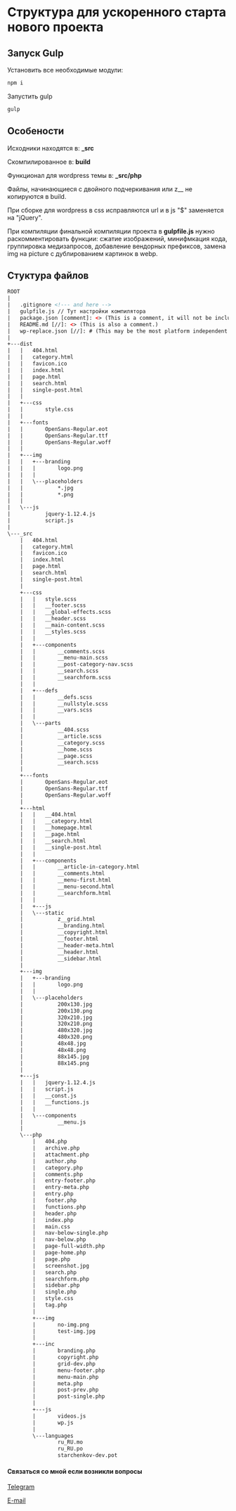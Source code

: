 # Структура для ускоренного старта нового проекта

## Запуск Gulp

Установить все необходимые модули:

```sh
npm i
```

Запустить gulp

```sh
gulp
```


## Особености

Исходники находятся в: **_src**

Скомпилированное в: **build**

Функционал для wordpress темы в: **_src/php**

Файлы, начинающиеся с двойного подчеркивания или z__ не копируются в build.

При сборке для wordpress в css исправляются url и в js "$" заменяется на "jQuery".

При компиляции финальной компиляции проекта в **gulpfile.js** нужно раскомментировать функции:
 сжатие изображений, минифмкация кода, группировка медизапросов, добавление вендорных префиксов, замена img на picture с дублированием картинок в webp.



## Стуктура файлов


```html
ROOT
|
|   .gitignore <!--- and here -->
|   gulpfile.js // Тут настройки компилятора
|   package.json [comment]: <> (This is a comment, it will not be included)
|   README.md [//]: <> (This is also a comment.)
|   wp-replace.json [//]: # (This may be the most platform independent comment)
|   
+---dist
|   |   404.html
|   |   category.html
|   |   favicon.ico
|   |   index.html
|   |   page.html
|   |   search.html
|   |   single-post.html
|   |   
|   +---css
|   |       style.css
|   |       
|   +---fonts
|   |       OpenSans-Regular.eot
|   |       OpenSans-Regular.ttf
|   |       OpenSans-Regular.woff
|   |       
|   +---img
|   |   +---branding
|   |   |       logo.png
|   |   |       
|   |   \---placeholders
|   |           *.jpg
|   |           *.png
|   |           
|   \---js
|           jquery-1.12.4.js
|           script.js
|           
\---_src
    |   404.html
    |   category.html
    |   favicon.ico
    |   index.html
    |   page.html
    |   search.html
    |   single-post.html
    |   
    +---css
    |   |   style.scss
    |   |   __footer.scss
    |   |   __global-effects.scss
    |   |   __header.scss
    |   |   __main-content.scss
    |   |   __styles.scss
    |   |   
    |   +---components
    |   |       __comments.scss
    |   |       __menu-main.scss
    |   |       __post-category-nav.scss
    |   |       __search.scss
    |   |       __searchform.scss
    |   |       
    |   +---defs
    |   |       __defs.scss
    |   |       __nullstyle.scss
    |   |       __vars.scss
    |   |       
    |   \---parts
    |           __404.scss
    |           __article.scss
    |           __category.scss
    |           __home.scss
    |           __page.scss
    |           __search.scss
    |           
    +---fonts
    |       OpenSans-Regular.eot
    |       OpenSans-Regular.ttf
    |       OpenSans-Regular.woff
    |       
    +---html
    |   |   __404.html
    |   |   __category.html
    |   |   __homepage.html
    |   |   __page.html
    |   |   __search.html
    |   |   __single-post.html
    |   |   
    |   +---components
    |   |       __article-in-category.html
    |   |       __comments.html
    |   |       __menu-first.html
    |   |       __menu-second.html
    |   |       __searchform.html
    |   |       
    |   +---js
    |   \---static
    |           z__grid.html
    |           __branding.html
    |           __copyright.html
    |           __footer.html
    |           __header-meta.html
    |           __header.html
    |           __sidebar.html
    |           
    +---img
    |   +---branding
    |   |       logo.png
    |   |       
    |   \---placeholders
    |           200x130.jpg
    |           200x130.png
    |           320x210.jpg
    |           320x210.png
    |           480x320.jpg
    |           480x320.png
    |           48x48.jpg
    |           48x48.png
    |           88x145.jpg
    |           88x145.png
    |           
    +---js
    |   |   jquery-1.12.4.js
    |   |   script.js
    |   |   __const.js
    |   |   __functions.js
    |   |   
    |   \---components
    |           __menu.js
    |           
    \---php
        |   404.php
        |   archive.php
        |   attachment.php
        |   author.php
        |   category.php
        |   comments.php
        |   entry-footer.php
        |   entry-meta.php
        |   entry.php
        |   footer.php
        |   functions.php
        |   header.php
        |   index.php
        |   main.css
        |   nav-below-single.php
        |   nav-below.php
        |   page-full-width.php
        |   page-home.php
        |   page.php
        |   screenshot.jpg
        |   search.php
        |   searchform.php
        |   sidebar.php
        |   single.php
        |   style.css
        |   tag.php
        |   
        +---img
        |       no-img.png
        |       test-img.jpg
        |       
        +---inc
        |       branding.php
        |       copyright.php
        |       grid-dev.php
        |       menu-footer.php
        |       menu-main.php
        |       meta.php
        |       post-prev.php
        |       post-single.php
        |       
        +---js
        |       videos.js
        |       wp.js
        |       
        \---languages
                ru_RU.mo
                ru_RU.po
                starchenkov-dev.pot
```

#### Связаться со мной если возникли вопросы
[Telegram](https://telegram.me/starchenkov)

[E-mail](mailto:mail@starchenkov.pro)
